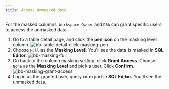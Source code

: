 ```yaml
---
title: Access Unmasked data
---
```


<EnterpriseOnlyBlock />

For the masked columns, `Workspace Owner` and `DBA` can grant specific users to access the unmasked data.

1. Go to a table detail page, and click the **pen icon** on the masking level column.
   ![bb-table-detail-click-masking-pen](/content/docs/security/data-masking/bb-table-detail-click-masking-pen.webp)
2. Choose `Full` as the **Masking Level**. You'll see the data is masked in **SQL Editor**.
   ![bb-masking-full](/content/docs/security/data-masking/bb-masking-full.webp)
3. Go back to the column masking setting, click **Grant Access**. Choose `None` as the **Masking Level** and pick a user. Click **Confirm**.
   ![bb-masking-grant-access](/content/docs/security/data-masking/bb-masking-grant-access.webp)
4. Log in as the granted user, query or export in **SQL Editor.** You'll see the unmasked data.
